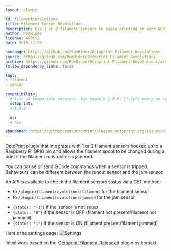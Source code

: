 ```yaml
---
layout: plugin

id: filamentrevolutions
title: Filament Sensor Revolutions
description: Use 1 or 2 filament sensors to pause printing or send GCode commands when filament runs out or is jammed.
author: RomRider
license: AGPLv3
date: 2019-11-29

homepage: https://github.com/RomRider/Octoprint-Filament-Revolutions
source: https://github.com/RomRider/Octoprint-Filament-Revolutions
archive: https://github.com/RomRider/Octoprint-Filament-Revolutions/archive/master.zip
follow_dependency_links: false

tags:
- filament
- sensor

compatibility:
  # list of compatible versions, for example 1.2.0. If left empty no specific version requirement will be assumed
  octoprint:
  - 1.2.6

  os:
  - nix

abandoned: https://github.com/OctoPrint/plugins.octoprint.org/issues/995
---
```

[OctoPrint](http://octoprint.org/) plugin that integrates with 1 or 2 filament sensors hooked up to a Raspberry Pi GPIO pin and allows the filament spool to be changed during a print if the filament runs out or is jammed.

You can pause or send GCode commands when a sensor is tripped. Behaviours can be different between the runout sensor and the jam sensor.

An API is available to check the filament sensors status via a GET method:
* to `/plugin/filamentrevolutions/filament` for the filament sensor
* to `/plugin/filamentrevolutions/jammed` for the jam sensor

- `{status: "-1"}` if the sensor is not setup
- `{status: "0"}` if the sensor is OFF (filament not present/filament not jammed)
- `{status: "1"}` if the sensor is ON (filament present/filament jammed)

Here's the settings page:
![Settings](/assets/img/plugins/filamentrevolutions/settings.png)

Initial work based on the [Octoprint-Filament-Reloaded](https://github.com/kontakt/Octoprint-Filament-Reloaded) plugin by kontakt.
